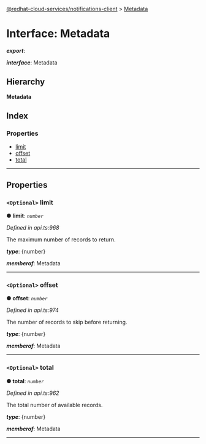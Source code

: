 [@redhat-cloud-services/notifications-client](../README.md) > [Metadata](../interfaces/metadata.md)

# Interface: Metadata

*__export__*: 

*__interface__*: Metadata

## Hierarchy

**Metadata**

## Index

### Properties

* [limit](metadata.md#limit)
* [offset](metadata.md#offset)
* [total](metadata.md#total)

---

## Properties

<a id="limit"></a>

### `<Optional>` limit

**● limit**: *`number`*

*Defined in api.ts:968*

The maximum number of records to return.

*__type__*: {number}

*__memberof__*: Metadata

___
<a id="offset"></a>

### `<Optional>` offset

**● offset**: *`number`*

*Defined in api.ts:974*

The number of records to skip before returning.

*__type__*: {number}

*__memberof__*: Metadata

___
<a id="total"></a>

### `<Optional>` total

**● total**: *`number`*

*Defined in api.ts:962*

The total number of available records.

*__type__*: {number}

*__memberof__*: Metadata

___

